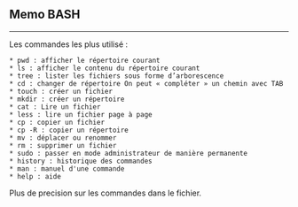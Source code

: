 ## Memo BASH
***
Les commandes les plus utilisé :

    * pwd : afficher le répertoire courant
    * ls : afficher le contenu du répertoire courant
    * tree : lister les fichiers sous forme d’arborescence
    * cd : changer de répertoire On peut « compléter » un chemin avec TAB
    * touch : créer un fichier
    * mkdir : créer un répertoire
    * cat : Lire un fichier
    * less : lire un fichier page à page
    * cp : copier un fichier
    * cp -R : copier un répertoire
    * mv : déplacer ou renommer
    * rm : supprimer un fichier
    * sudo : passer en mode administrateur de manière permanente
    * history : historique des commandes
    * man : manuel d'une commande
    * help : aide
    
Plus de precision sur les commandes dans le fichier.
